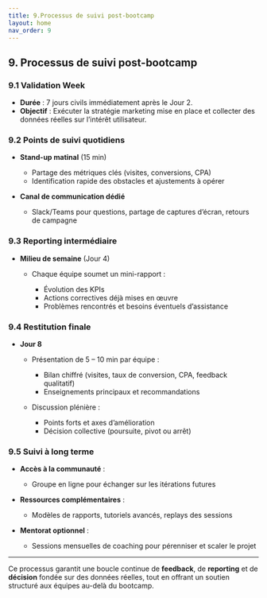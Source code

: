 ```yaml
---
title: 9.Processus de suivi post-bootcamp
layout: home
nav_order: 9
---
```

## 9. Processus de suivi post-bootcamp

### 9.1 Validation Week

* **Durée** : 7 jours civils immédiatement après le Jour 2.
* **Objectif** : Exécuter la stratégie marketing mise en place et collecter des données réelles sur l’intérêt utilisateur.

### 9.2 Points de suivi quotidiens

* **Stand-up matinal** (15 min)

  * Partage des métriques clés (visites, conversions, CPA)
  * Identification rapide des obstacles et ajustements à opérer
* **Canal de communication dédié**

  * Slack/Teams pour questions, partage de captures d’écran, retours de campagne

### 9.3 Reporting intermédiaire

* **Milieu de semaine** (Jour 4)

  * Chaque équipe soumet un mini-rapport :

    * Évolution des KPIs
    * Actions correctives déjà mises en œuvre
    * Problèmes rencontrés et besoins éventuels d’assistance

### 9.4 Restitution finale

* **Jour 8**

  * Présentation de 5 – 10 min par équipe :

    * Bilan chiffré (visites, taux de conversion, CPA, feedback qualitatif)
    * Enseignements principaux et recommandations
  * Discussion plénière :

    * Points forts et axes d’amélioration
    * Décision collective (poursuite, pivot ou arrêt)

### 9.5 Suivi à long terme

* **Accès à la communauté** :

  * Groupe en ligne pour échanger sur les itérations futures
* **Ressources complémentaires** :

  * Modèles de rapports, tutoriels avancés, replays des sessions
* **Mentorat optionnel** :

  * Sessions mensuelles de coaching pour pérenniser et scaler le projet

---

Ce processus garantit une boucle continue de **feedback**, de **reporting** et de **décision** fondée sur des données réelles, tout en offrant un soutien structuré aux équipes au-delà du bootcamp.
